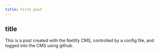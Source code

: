```yaml
---
title: First post
---
```

## title

This is a post created with the Netlify CMS, controlled by a config file, and logged into the CMS using github.

